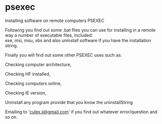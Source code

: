 # psexec
Installing software on remote computers PSEXEC

Following you find out some  .bat files you can use for installing in a remote way a number of executable files, included:  
exe, msi, msu, vbs and also uninstall software if you have the installation string.

Finally you will find out some other PSEXEC uses such as:

  Checking computer architecture,
  
  Checking HF installed,
  
  Checking computers online,
  
  Checking IE version,
  
  Uninstall any program provide that you know the uninstallString 
  

Emailing to 'culex.jj@gmail.com' if you find out whatever error/question and so on.

